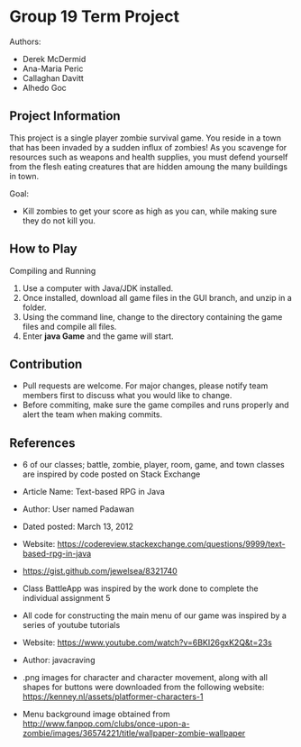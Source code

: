# Group 19 Term Project
Authors:
- Derek McDermid
- Ana-Maria Peric
- Callaghan Davitt
- Alhedo Goc

## Project Information
This project is a single player zombie survival game. You reside in a town that has been invaded by a sudden influx of zombies!
As you scavenge for resources such as weapons and health supplies, you must defend yourself from the flesh eating creatures that
are hidden amoung the many buildings in town. 

Goal:
- Kill zombies to get your score as high as you can, while making sure they do not kill you.

## How to Play
Compiling and Running
1. Use a computer with Java/JDK installed.
2. Once installed, download all game files in the GUI branch, and unzip in a folder.
3. Using the command line, change to the directory containing the game files and compile all files.
4. Enter **java Game** and the game will start.

## Contribution
- Pull requests are welcome. For major changes, please notify team members first to discuss what you would like to change.
- Before commiting, make sure the game compiles and runs properly and alert the team when making commits.

## References
- 6 of our classes; battle, zombie, player, room, game, and town classes are inspired by code posted on Stack Exchange
- Article Name: Text-based RPG in Java
- Author: User named Padawan 
- Dated posted: March 13, 2012
- Website: https://codereview.stackexchange.com/questions/9999/text-based-rpg-in-java 
- https://gist.github.com/jewelsea/8321740

- Class BattleApp was inspired by the work done to complete the individual assignment 5

- All code for constructing the main menu of our game was inspired by a series of youtube tutorials
- Website: https://www.youtube.com/watch?v=6BKI26gxK2Q&t=23s
- Author: javacraving

- .png images for character and character movement, along with all shapes for buttons were downloaded from the following website: https://kenney.nl/assets/platformer-characters-1

- Menu background image obtained from http://www.fanpop.com/clubs/once-upon-a-zombie/images/36574221/title/wallpaper-zombie-wallpaper
